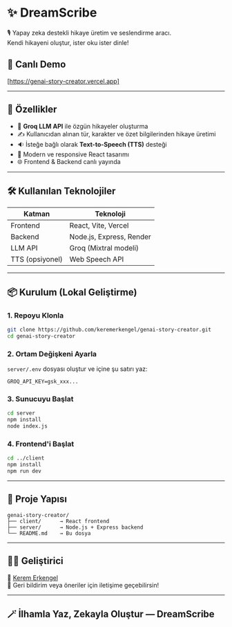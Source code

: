 # ✨ DreamScribe

🎙️ Yapay zeka destekli hikaye üretim ve seslendirme aracı.  
Kendi hikayeni oluştur, ister oku ister dinle!

## 🚀 Canlı Demo
[https://genai-story-creator.vercel.app]

---

## 🧠 Özellikler

- 🚀 **Groq LLM API** ile özgün hikayeler oluşturma
- ✍️ Kullanıcıdan alınan tür, karakter ve özet bilgilerinden hikaye üretimi
- 🔉 İsteğe bağlı olarak **Text-to-Speech (TTS)** desteği
- 🎨 Modern ve responsive React tasarımı
- 🌐 Frontend & Backend canlı yayında

---

## 🛠️ Kullanılan Teknolojiler

| Katman      | Teknoloji             |
|-------------|------------------------|
| Frontend    | React, Vite, Vercel    |
| Backend     | Node.js, Express, Render |
| LLM API     | Groq (Mixtral modeli)  |
| TTS (opsiyonel) | Web Speech API      |

---

## 📦 Kurulum (Lokal Geliştirme)

### 1. Repoyu Klonla

```bash
git clone https://github.com/keremerkengel/genai-story-creator.git
cd genai-story-creator
```

### 2. Ortam Değişkeni Ayarla

`server/.env` dosyası oluştur ve içine şu satırı yaz:

```
GROQ_API_KEY=gsk_xxx...
```

### 3. Sunucuyu Başlat

```bash
cd server
npm install
node index.js
```

### 4. Frontend'i Başlat

```bash
cd ../client
npm install
npm run dev
```

---

## 📂 Proje Yapısı

```
genai-story-creator/
├── client/      → React frontend
├── server/      → Node.js + Express backend
└── README.md    → Bu dosya
```

---

## 🧑‍💻 Geliştirici

👤 [Kerem Erkengel](https://github.com/keremerkengel)  
📩 Geri bildirim veya öneriler için iletişime geçebilirsin!

---

## 🪄 İlhamla Yaz, Zekayla Oluştur — DreamScribe
